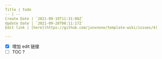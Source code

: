 ```yaml
---
Title | todo
-- | --
Create Date | `2021-09-19T11:31:00Z`
Update Date | `2021-09-20T08:11:17Z`
Edit link | [here](https://github.com/junxnone/template-wiki/issues/4)

---
```

- [x] 增加 edit 链接
- [ ] TOC ?
